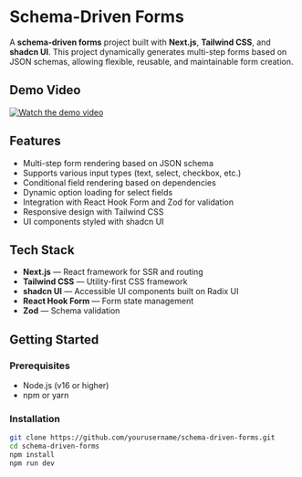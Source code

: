 # Schema-Driven Forms

A **schema-driven forms** project built with **Next.js**, **Tailwind CSS**, and **shadcn UI**. This project dynamically generates multi-step forms based on JSON schemas, allowing flexible, reusable, and maintainable form creation.

## Demo Video

[![Watch the demo video](https://img.youtube.com/vi/jvaKhEbF8DE/hqdefault.jpg)](https://youtu.be/jvaKhEbF8DE)



## Features

- Multi-step form rendering based on JSON schema  
- Supports various input types (text, select, checkbox, etc.)  
- Conditional field rendering based on dependencies  
- Dynamic option loading for select fields  
- Integration with React Hook Form and Zod for validation  
- Responsive design with Tailwind CSS  
- UI components styled with shadcn UI  

## Tech Stack

- **Next.js** — React framework for SSR and routing  
- **Tailwind CSS** — Utility-first CSS framework  
- **shadcn UI** — Accessible UI components built on Radix UI  
- **React Hook Form** — Form state management  
- **Zod** — Schema validation  

## Getting Started

### Prerequisites

- Node.js (v16 or higher)  
- npm or yarn  

### Installation

```bash
git clone https://github.com/yourusername/schema-driven-forms.git
cd schema-driven-forms
npm install
npm run dev
